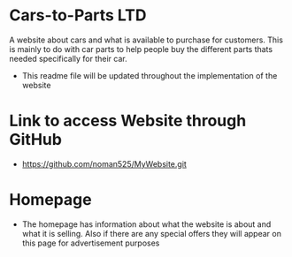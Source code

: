 # Cars-to-Parts LTD
A website about cars and what is available to purchase for customers. This is mainly to do with car parts to help people buy the different parts thats needed specifically for their car. 

* This readme file will be updated throughout the implementation of the website

# Link to access Website through GitHub

* https://github.com/noman525/MyWebsite.git

# Homepage

* The homepage has information about what the website is about and what it is selling. Also if there are any special offers they will appear on this page for advertisement purposes




